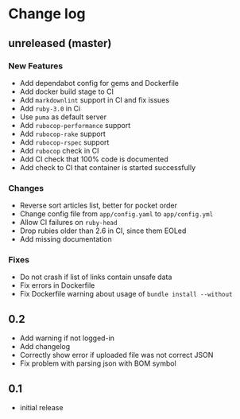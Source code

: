 # Change log

## unreleased (master)

### New Features

* Add dependabot config for gems and Dockerfile
* Add docker build stage to CI
* Add `markdownlint` support in CI and fix issues
* Add `ruby-3.0` in Ci
* Use `puma` as default server
* Add `rubocop-performance` support
* Add `rubocop-rake` support
* Add `rubocop-rspec` support
* Add `rubocop` check in CI
* Add CI check that 100% code is documented
* Add check to CI that container is started successfully

### Changes

* Reverse sort articles list, better for pocket order
* Change config file from `app/config.yaml` to `app/config.yml`
* Allow CI failures on `ruby-head`
* Drop rubies older than 2.6 in CI, since them EOLed
* Add missing documentation

### Fixes

* Do not crash if list of links contain unsafe data
* Fix errors in Dockerfile
* Fix Dockerfile warning about usage of `bundle install --without`

## 0.2

* Add warning if not logged-in
* Add changelog
* Correctly show error if uploaded file was not correct JSON
* Fix problem with parsing json with BOM symbol

## 0.1

* initial release
